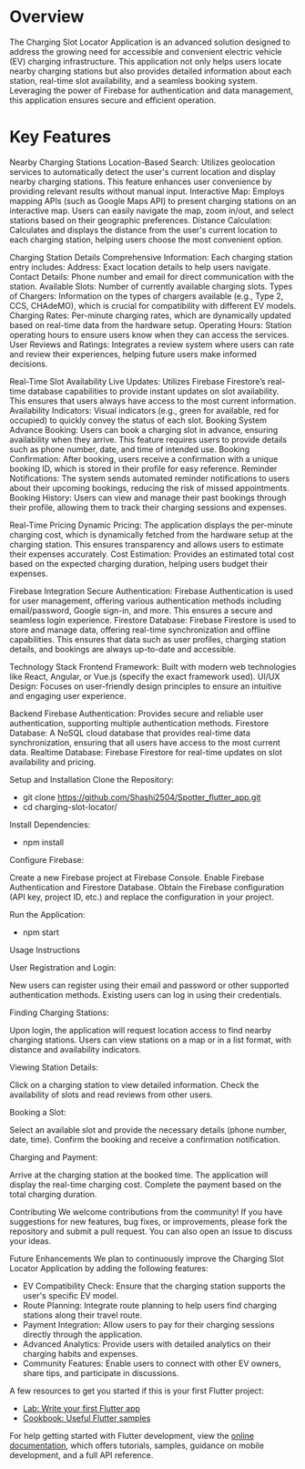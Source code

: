 # Overview

The Charging Slot Locator Application is an advanced solution designed to address the growing need for accessible and convenient electric vehicle (EV) charging infrastructure. This application not only helps users locate nearby charging stations but also provides detailed information about each station, real-time slot availability, and a seamless booking system. Leveraging the power of Firebase for authentication and data management, this application ensures secure and efficient operation.

# Key Features
 
 Nearby Charging Stations 
  Location-Based Search: Utilizes geolocation services to automatically detect the user's current location and display nearby charging stations. This feature enhances user convenience by providing relevant results without manual input.
  Interactive Map: Employs mapping APIs (such as Google Maps API) to present charging stations on an interactive map. Users can easily navigate the map, zoom in/out, and select stations based on their geographic preferences.
  Distance Calculation: Calculates and displays the distance from the user's current location to each charging station, helping users choose the most convenient option.
 
 Charging Station Details
 Comprehensive Information: Each charging station entry includes:
 Address: Exact location details to help users navigate.
 Contact Details: Phone number and email for direct communication with the station.
 Available Slots: Number of currently available charging slots.
 Types of Chargers: Information on the types of chargers available (e.g., Type 2, CCS, CHAdeMO), which is crucial for compatibility with different EV models.
 Charging Rates: Per-minute charging rates, which are dynamically updated based on real-time data from the hardware setup.
 Operating Hours: Station operating hours to ensure users know when they can access the services.
 User Reviews and Ratings: Integrates a review system where users can rate and review their experiences, helping future users make informed decisions.
 
 Real-Time Slot Availability
 Live Updates: Utilizes Firebase Firestore’s real-time database capabilities to provide instant updates on slot availability. This ensures that users always have access to the most current information.
 Availability Indicators: Visual indicators (e.g., green for available, red for occupied) to quickly convey the status of each slot.
 Booking System
 Advance Booking: Users can book a charging slot in advance, ensuring availability when they arrive. This feature requires users to provide details such as phone number, date, and time of intended use.
 Booking Confirmation: After booking, users receive a confirmation with a unique booking ID, which is stored in their profile for easy reference.
 Reminder Notifications: The system sends automated reminder notifications to users about their upcoming bookings, reducing the risk of missed appointments.
 Booking History: Users can view and manage their past bookings through their profile, allowing them to track their charging sessions and expenses.
 
 Real-Time Pricing
 Dynamic Pricing: The application displays the per-minute charging cost, which is dynamically fetched from the hardware setup at the charging station. This ensures transparency and allows users to estimate their expenses accurately.
 Cost Estimation: Provides an estimated total cost based on the expected charging duration, helping users budget their expenses.
 
 Firebase Integration
 Secure Authentication: Firebase Authentication is used for user management, offering various authentication methods including email/password, Google sign-in, and more. This ensures a secure and seamless login experience.
 Firestore Database: Firebase Firestore is used to store and manage data, offering real-time synchronization and offline capabilities. This ensures that data such as user profiles, charging station details, and bookings are always up-to-date and accessible.

Technology Stack
Frontend
Framework: Built with modern web technologies like React, Angular, or Vue.js (specify the exact framework used).
UI/UX Design: Focuses on user-friendly design principles to ensure an intuitive and engaging user experience.

Backend
Firebase Authentication: Provides secure and reliable user authentication, supporting multiple authentication methods.
Firestore Database: A NoSQL cloud database that provides real-time data synchronization, ensuring that all users have access to the most current data.
Realtime Database: Firebase Firestore for real-time updates on slot availability and pricing.

Setup and Installation
Clone the Repository:
- git clone https://github.com/Shashi2504/Spotter_flutter_app.git
- cd charging-slot-locator/

Install Dependencies:
- npm install

Configure Firebase:

Create a new Firebase project at Firebase Console.
Enable Firebase Authentication and Firestore Database.
Obtain the Firebase configuration (API key, project ID, etc.) and replace the configuration in your project.

Run the Application:
- npm start

Usage Instructions

User Registration and Login:

New users can register using their email and password or other supported authentication methods.
Existing users can log in using their credentials.

Finding Charging Stations:

Upon login, the application will request location access to find nearby charging stations.
Users can view stations on a map or in a list format, with distance and availability indicators.

Viewing Station Details:

Click on a charging station to view detailed information.
Check the availability of slots and read reviews from other users.

Booking a Slot:

Select an available slot and provide the necessary details (phone number, date, time).
Confirm the booking and receive a confirmation notification.

Charging and Payment:

Arrive at the charging station at the booked time.
The application will display the real-time charging cost.
Complete the payment based on the total charging duration.

Contributing
We welcome contributions from the community! If you have suggestions for new features, bug fixes, or improvements, please fork the repository and submit a pull request. You can also open an issue to discuss your ideas.

Future Enhancements
We plan to continuously improve the Charging Slot Locator Application by adding the following features:

- EV Compatibility Check: Ensure that the charging station supports the user's specific EV model.
- Route Planning: Integrate route planning to help users find charging stations along their travel route.
- Payment Integration: Allow users to pay for their charging sessions directly through the application.
- Advanced Analytics: Provide users with detailed analytics on their charging habits and expenses.
- Community Features: Enable users to connect with other EV owners, share tips, and participate in discussions.

A few resources to get you started if this is your first Flutter project:

- [Lab: Write your first Flutter app](https://docs.flutter.dev/get-started/codelab)
- [Cookbook: Useful Flutter samples](https://docs.flutter.dev/cookbook)

For help getting started with Flutter development, view the
[online documentation](https://docs.flutter.dev/), which offers tutorials,
samples, guidance on mobile development, and a full API reference.
